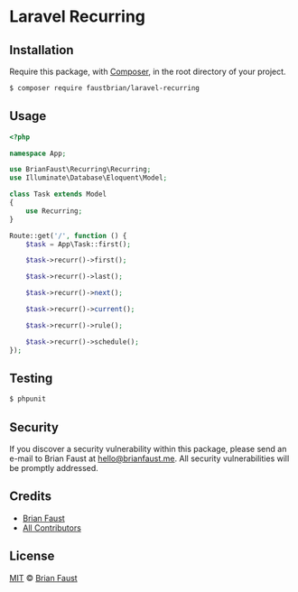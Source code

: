 # Laravel Recurring

## Installation

Require this package, with [Composer](https://getcomposer.org/), in the root directory of your project.

``` bash
$ composer require faustbrian/laravel-recurring
```

## Usage

``` php
<?php

namespace App;

use BrianFaust\Recurring\Recurring;
use Illuminate\Database\Eloquent\Model;

class Task extends Model
{
    use Recurring;
}
```

```php
Route::get('/', function () {
    $task = App\Task::first();

    $task->recurr()->first();

    $task->recurr()->last();

    $task->recurr()->next();

    $task->recurr()->current();

    $task->recurr()->rule();

    $task->recurr()->schedule();
});
```

## Testing

``` bash
$ phpunit
```

## Security

If you discover a security vulnerability within this package, please send an e-mail to Brian Faust at hello@brianfaust.me. All security vulnerabilities will be promptly addressed.

## Credits

- [Brian Faust](https://github.com/faustbrian)
- [All Contributors](../../contributors)

## License

[MIT](LICENSE) © [Brian Faust](https://brianfaust.me)
